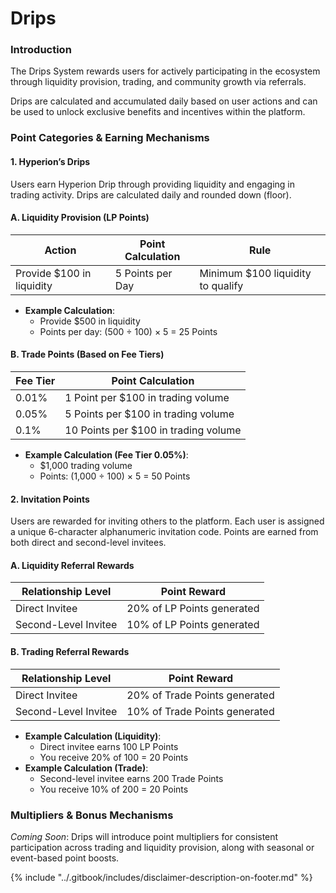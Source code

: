 # Drips

### Introduction

The Drips System rewards users for actively participating in the ecosystem through liquidity provision, trading, and community growth via referrals.

Drips are calculated and accumulated daily based on user actions and can be used to unlock exclusive benefits and incentives within the platform.

### Point Categories & Earning Mechanisms

#### 1. Hyperion’s Drips

Users earn Hyperion Drip through providing liquidity and engaging in trading activity. Drips are calculated daily and rounded down (floor).

#### A. Liquidity Provision (LP Points)

| Action                    | Point Calculation | Rule                              |
| ------------------------- | ----------------- | --------------------------------- |
| Provide $100 in liquidity | 5 Points per Day  | Minimum $100 liquidity to qualify |

* **Example Calculation**:
  * Provide $500 in liquidity
  * Points per day: (500 ÷ 100) × 5 = 25 Points

#### B. Trade Points (Based on Fee Tiers)

| Fee Tier | Point Calculation                    |
| -------- | ------------------------------------ |
| 0.01%    | 1 Point per $100 in trading volume   |
| 0.05%    | 5 Points per $100 in trading volume  |
| 0.1%     | 10 Points per $100 in trading volume |

* **Example Calculation (Fee Tier 0.05%)**:
  * $1,000 trading volume
  * Points: (1,000 ÷ 100) × 5 = 50 Points

#### 2. Invitation Points

Users are rewarded for inviting others to the platform. Each user is assigned a unique 6-character alphanumeric invitation code. Points are earned from both direct and second-level invitees.

#### A. Liquidity Referral Rewards

| Relationship Level   | Point Reward               |
| -------------------- | -------------------------- |
| Direct Invitee       | 20% of LP Points generated |
| Second-Level Invitee | 10% of LP Points generated |

#### B. Trading Referral Rewards

| Relationship Level   | Point Reward                  |
| -------------------- | ----------------------------- |
| Direct Invitee       | 20% of Trade Points generated |
| Second-Level Invitee | 10% of Trade Points generated |

* **Example Calculation (Liquidity)**:
  * Direct invitee earns 100 LP Points
  * You receive 20% of 100 = 20 Points
* **Example Calculation (Trade)**:
  * Second-level invitee earns 200 Trade Points
  * You receive 10% of 200 = 20 Points

### Multipliers & Bonus Mechanisms

_Coming Soon_: Drips will introduce point multipliers for consistent participation across trading and liquidity provision, along with seasonal or event-based point boosts.



{% include "../.gitbook/includes/disclaimer-description-on-footer.md" %}
